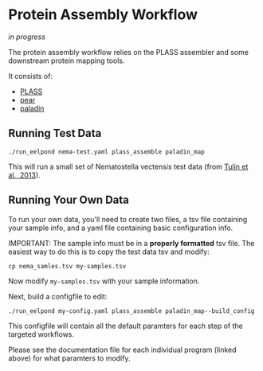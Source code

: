 # Protein Assembly Workflow

*in progress*

The protein assembly workflow relies on the PLASS assembler and some downstream protein mapping tools.

It consists of:
  - [PLASS](plass.md)
  - [pear](pear.md)
  - [paladin](paladin.md)



## Running Test Data

```
./run_eelpond nema-test.yaml plass_assemble paladin_map
```
This will run a small set of Nematostella vectensis test data (from [Tulin et al., 2013](https://evodevojournal.biomedcentral.com/articles/10.1186/2041-9139-4-16)).


## Running Your Own Data

To run your own data, you'll need to create two files, a tsv file containing your sample info, and a yaml file containing basic configuration info.

IMPORTANT: The sample info must be in a **properly formatted** tsv file. The easiest way to do this is to copy the test data tsv and modify:
```
cp nema_samles.tsv my-samples.tsv
```
Now modify  `my-samples.tsv` with your sample information.

Next, build a configfile to edit:
```
./run_eelpond my-config.yaml plass_assemble paladin_map--build_config
```
This configfile will contain all the default paramters for each step of the targeted workflows. 

Please see the documentation file for each individual program (linked above) for what paramters to modify.
